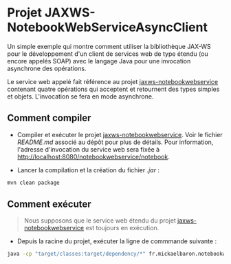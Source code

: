 # Projet JAXWS-NotebookWebServiceAsyncClient

Un simple exemple qui montre comment utiliser la bibliothèque JAX-WS pour le développement d'un client de services web de type étendu (ou encore appelés SOAP) avec le langage Java pour une invocation asynchrone des opérations.

Le service web appelé fait référence au projet [jaxws-notebookwebservice](https://github.com/mickaelbaron/jaxws-notebookwebservice) contenant quatre opérations qui acceptent et retournent des types simples et objets. L'invocation se fera en mode asynchrone.

## Comment compiler

- Compiler et exécuter le projet [jaxws-notebookwebservice](https://github.com/mickaelbaron/jaxws-notebookwebservice). Voir le fichier _README.md_ associé au dépôt pour plus de détails. Pour information, l'adresse d'invocation du service web sera fixée à <http://localhost:8080/notebookwebservice/notebook>.

- Lancer la compilation et la création du fichier _.jar_ :

```bash
mvn clean package
```

## Comment exécuter

> Nous supposons que le service web étendu du projet [jaxws-notebookwebservice](https://github.com/mickaelbaron/jaxws-notebookwebservice) est toujours en exécution.

- Depuis la racine du projet, exécuter la ligne de commmande suivante :

```bash
java -cp "target/classes:target/dependency/*" fr.mickaelbaron.notebookwebserviceasyncclient.NotebookServiceAsyncClient
```
